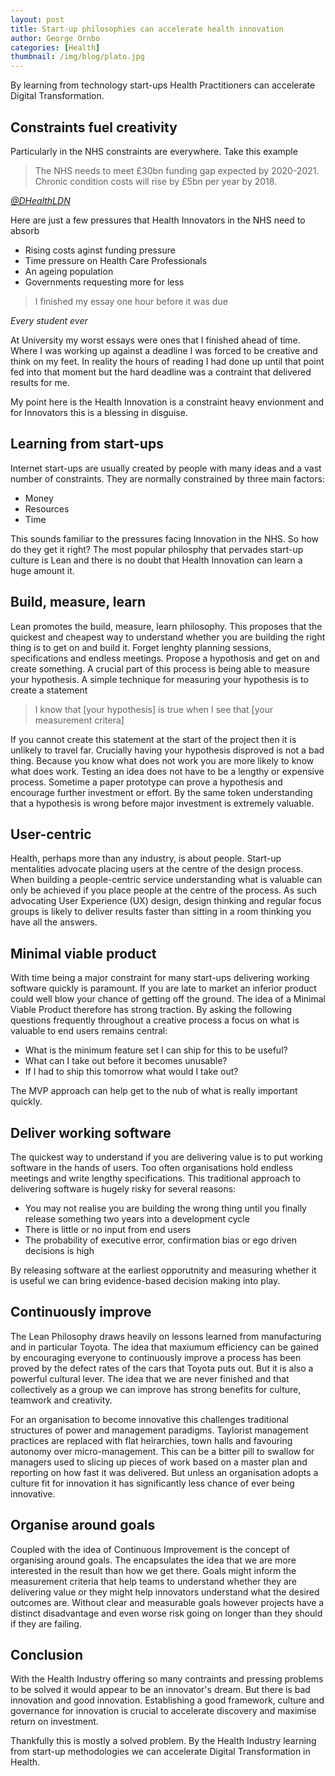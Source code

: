 ```yaml
---
layout: post
title: Start-up philosophies can accelerate health innovation
author: George Ornbo
categories: [Health]
thumbnail: /img/blog/plato.jpg
---
```


By learning from technology start-ups Health Practitioners can accelerate Digital Transformation.

## Constraints fuel creativity

Particularly in the NHS constraints are everywhere. Take this example

> The NHS needs to meet £30bn funding gap expected by 2020-2021. Chronic condition costs will rise by £5bn per year by 2018.

<cite><a href="https://twitter.com/DHealthLDN/status/697813498382979072">@DHealthLDN</a></cite>

Here are just a few pressures that Health Innovators in the NHS need to absorb

* Rising costs aginst funding pressure
* Time pressure on Health Care Professionals
* An ageing population
* Governments requesting more for less

> I finished my essay one hour before it was due

<cite>Every student ever</cite> 

At University my worst essays were ones that I finished ahead of time. Where I was working up against a deadline I was forced to be creative and think on my feet. In reality the hours of reading I had done up until that point fed into that moment but the hard deadline was a contraint that delivered results for me.

My point here is the Health Innovation is a constraint heavy envionment and for Innovators this is a blessing in disguise.

## Learning from start-ups

Internet start-ups are usually created by people with many ideas and a vast number of constraints. They are normally constrained by three main factors: 

* Money
* Resources
* Time 

This sounds familiar to the pressures facing Innovation in the NHS. So how do they get it right? The most popular philosphy that pervades start-up culture is Lean and there is no doubt that Health Innovation can learn a huge amount it.

## Build, measure, learn

Lean promotes the build, measure, learn philosophy. This proposes that the quickest and cheapest way to understand whether you are building the right thing is to get on and build it. Forget lenghty planning sessions, specifications and endless meetings. Propose a hypothosis and get on and create something. A crucial part of this process is being able to measure your hypothesis. A simple technique for measuring your hypothesis is to create a statement

> I know that [your hypothesis] is true when I see that [your measurement critera]

If you cannot create this statement at the start of the project then it is unlikely to travel far. Crucially having your hypothesis disproved is not a bad thing. Because you know what does not work you are more likely to know what does work. Testing an idea does not have to be a lengthy or expensive process. Sometime a paper prototype can prove a hypothesis and encourage further investment or effort. By the same token understanding that a hypothesis is wrong before major investment is extremely valuable. 

## User-centric

Health, perhaps more than any industry, is about people. Start-up mentalities advocate placing users at the centre of the design process. When building a people-centric service understanding what is valuable can only be achieved if you place people at the centre of the process. As such advocating User Experience (UX) design, design thinking and regular focus groups is likely to deliver results faster than sitting in a room thinking you have all the answers. 

## Minimal viable product
 
With time being a major constraint for many start-ups delivering working software quickly is paramount. If you are late to market an inferior product could well blow your chance of getting off the ground. The idea of a Minimal Viable Product therefore has strong traction. By asking the following questions frequently throughout a creative process a focus on what is valuable to end users remains central:

* What is the minimum feature set I can ship for this to be useful?
* What can I take out before it becomes unusable?
* If I had to ship this tomorrow what would I take out?

The MVP approach can help get to the nub of what is really important quickly. 

## Deliver working software

The quickest way to understand if you are delivering value is to put working software in the hands of users. Too often organisations hold endless meetings and write lengthy specifications. This traditional approach to delivering software is hugely risky for several reasons:

* You may not realise you are building the wrong thing until you finally release something two years into a development cycle
* There is little or no input from end users
* The probability of executive error, confirmation bias or ego driven decisions is high

By releasing software at the earliest opporutnity and measuring whether it is useful we can bring evidence-based decision making into play.

## Continuously improve

The Lean Philosophy draws heavily on lessons learned from manufacturing and in particular Toyota. The idea that maxiumum efficiency can be gained by encouraging everyone to continuously improve a process has been proved by the defect rates of the cars that Toyota puts out. But it is also a powerful cultural lever. The idea that we are never finished and that collectively as a group we can improve has strong benefits for culture, teamwork and creativity. 

For an organisation to become innovative this challenges traditional structures of power and management paradigms. Taylorist management practices are replaced with flat heirarchies, town halls and favouring autonomy over micro-management. This can be a bitter pill to swallow for managers used to slicing up pieces of work based on a master plan and reporting on how fast it was delivered. But unless an organisation adopts a culture fit for innovation it has significantly less chance of ever being innovative. 

## Organise around goals

Coupled with the idea of Continuous Improvement is the concept of organising around goals. The encapsulates the idea that we are more interested in the result than how we get there. Goals might inform the measurement criteria that help teams to understand whether they are delivering value or they might help innovators understand what the desired outcomes are. Without clear and measurable goals however projects have a distinct disadvantage and even worse risk going on longer than they should if they are failing. 

## Conclusion

With the Health Industry offering so many contraints and pressing problems to be solved it would appear to be an innovator's dream. But there is bad innovation and good innovation. Establishing a good framework, culture and governance for innovation is crucial to accelerate discovery and maximise return on investment.

Thankfully this is mostly a solved problem. By the Health Industry learning from start-up methodologies we can accelerate Digital Transformation in Health. 
